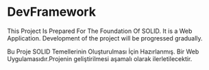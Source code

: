 # DevFramework
This Project Is Prepared For The Foundation Of SOLID. It is a Web Application. Development of the project will be progressed gradually.

Bu Proje SOLID Temellerinin Oluşturulması İçin Hazırlanmış. Bir Web Uygulamasıdır.Projenin geliştirilmesi aşamalı olarak ilerletilecektir.
